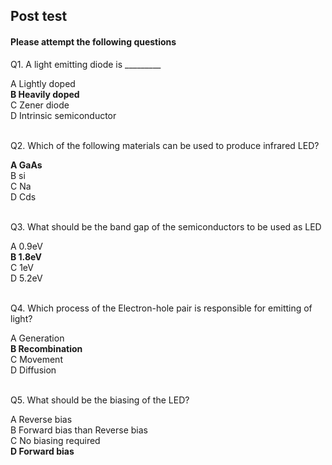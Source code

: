 ## Post test
#### Please attempt the following questions


Q1. A light emitting diode is \_\_\_\_\_\_\_\_\_<br>

A   Lightly doped  
<b>B   Heavily doped</b>  
C   Zener diode  
D   Intrinsic semiconductor  
<br>

Q2. Which of the following materials can be used to produce infrared LED?<br>

<b>A   GaAs</b>  
B   si  
C   Na  
D   Cds  
<br>

Q3. What should be the band gap of the semiconductors to be used as LED<br>
  
A   0.9eV  
<b>B   1.8eV</b>  
C   1eV  
D   5.2eV  
<br>

Q4. Which process of the Electron-hole pair is responsible for emitting of light?<br>
 
A   Generation<br>
<b>B   Recombination</b>  
C   Movement  
D   Diffusion  <br><br>


Q5. What should be the biasing of the LED?<br>

A   Reverse bias<br>
B   Forward bias than Reverse bias  
C   No biasing required  
<b>D   Forward bias</b>  <br>




